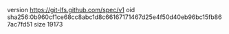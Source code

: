 version https://git-lfs.github.com/spec/v1
oid sha256:0b960cf1ce68cc8abc1d8c66167171467d25e4f50d40eb96bc15fb867ac7fd51
size 19173

